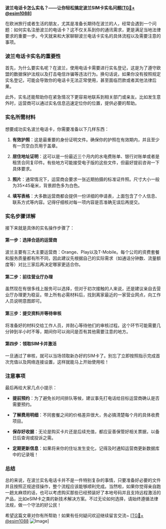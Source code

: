 **波兰电话卡怎么实名？——让你轻松搞定波兰SIM卡实名问题[[TG💪+ @esim1088](https://t.me/s/esim1088)]**

在欧洲旅行或者生活的朋友，尤其是准备长期待在波兰的人，经常会遇到一个问题：如何实名注册波兰的电话卡？这不仅关系到你的通讯需求，更是满足当地法律要求的重要一步。今天就来和大家聊聊波兰电话卡实名的具体流程以及需要注意的事项。

### 波兰电话卡实名的重要性

首先，为什么要实名呢？在波兰，使用电话卡需要进行实名登记，这是为了遵守欧盟的数据保护法规以及打击电信诈骗等违法行为。换句话说，如果你没有按照规定实名登记，可能会导致你的电话卡无法正常使用，甚至面临罚款或者其他法律后果。

此外，实名还能帮助你在紧急情况下更容易地联系到相关部门或亲友。比如发生意外时，运营商可以通过实名信息迅速定位你的位置，提供必要的帮助。

### 实名所需材料

想要成功实名波兰电话卡，你需要准备以下几样东西：

1. **有效护照**：这是最重要的身份证明文件。确保你的护照在有效期内，并且至少有一页空白页用于盖章。
   
2. **居住地址证明**：这可以是一份最近三个月内的水电费账单、银行对账单或者是租赁合同复印件。有些地方可能接受电子版的这些文件，但最好提前咨询一下具体要求。

3. **照片**：通常情况下，运营商会要求一张近期拍摄的标准证件照。尺寸大小一般为35×45毫米，背景颜色多为白色。

4. **填写表格**：大多数运营商都会提供一份详细的申请表，上面包含了个人信息、联系方式等内容。记得仔细核对每一项内容是否准确无误后再提交。

### 实名步骤详解

接下来就是具体的实名操作步骤了：

#### 第一步：选择合适的运营商
波兰主要有三大主要运营商：Orange、Play以及T-Mobile。每个公司的资费套餐和服务质量都有所不同，因此建议先根据自己的实际需求（如通话分钟数、流量额度等）对比三家后再决定哪家更适合你。

#### 第二步：前往营业厅办理
虽然现在有很多线上服务可以选择，但对于初次接触的人来说，还是建议亲自去营业厅办理更为稳妥。带上所有必需材料后，找到离家最近的一家营业网点，向工作人员说明意图即可。

#### 第三步：提交资料并等待审核
将准备好的材料交给工作人员，并耐心等待他们的审核过程。这个环节可能需要几分钟到半小时不等，期间你可以询问是否有其他需要注意的地方。

#### 第四步：领取SIM卡并激活
一旦通过了审核，就可以当场领取新办好的SIM卡了。别忘了立即按照指示完成首次充值以及网络连接设置，这样就能马上开始使用啦！

### 注意事项

最后再给大家几点小提示：

- **提前预约**：为了避免长时间排队等候，建议事先打电话给目标运营商确认是否需要预约。
  
- **了解费用明细**：不同套餐之间的价格差异很大，务必搞清楚每个月的具体收费项目。

- **保存好收据**：无论是购买卡片还是后续充值，都应妥善保管好相关票据，以备日后查询或投诉之需。

- **定期更新信息**：如果将来你的住址发生变化，记得及时通知运营商更新数据库中的记录哦！

### 总结

总的来说，在波兰实名电话卡并不是一件特别复杂的事情，只要准备好必要的文件并且按照正规途径操作，整个流程应该能够顺利完成。当然啦，如果你觉得亲自跑一趟太麻烦的话，也可以考虑购买那些已经预装好了本地号码并且支持远程激活的产品，比如eSIM卡之类的新技术解决方案。不过无论如何选择，请始终遵循法律法规，做一个守法的好公民！

希望这篇文章对你有所帮助！如果有任何疑问欢迎继续留言交流~ [[TG💪+ @esim1088](https://t.me/s/esim1088) ![Image](https://i.postimg.cc/4NQfJmqS/Snipaste-2025-05-13-00-14-12.png)]